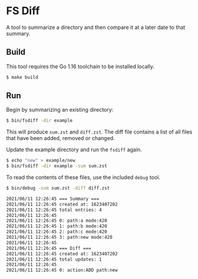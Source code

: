 # FS Diff

A tool to summarize a directory and then compare it at a later date to that summary.

## Build

This tool requires the Go 1.16 toolchain to be installed locally.

```bash
$ make build
```

## Run

Begin by summarizing an existing directory:

```bash
$ bin/fsdiff -dir example
```

This will produce `sum.zst` and `diff.zst`. The diff file contains a list of all files that have been added, removed or changed.

Update the example directory and run the `fsdiff` again.

```bash
$ echo "new" > example/new
$ bin/fsdiff -dir example -sum sum.zst
```

To read the contents of these files, use the included `debug` tool.

```bash
$ bin/debug -sum sum.zst -diff diff.zst

2021/06/11 12:26:45 === Summary ===
2021/06/11 12:26:45 created at: 1623407202
2021/06/11 12:26:45 total entries: 4
2021/06/11 12:26:45
2021/06/11 12:26:45 0: path:a mode:420
2021/06/11 12:26:45 1: path:b mode:420
2021/06/11 12:26:45 2: path:c mode:420
2021/06/11 12:26:45 3: path:new mode:420
2021/06/11 12:26:45
2021/06/11 12:26:45 === Diff ===
2021/06/11 12:26:45 created at: 1623407202
2021/06/11 12:26:45 total updates: 1
2021/06/11 12:26:45
2021/06/11 12:26:45 0: action:ADD path:new
```
